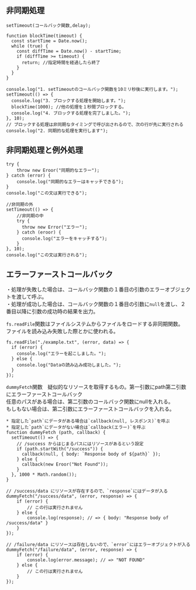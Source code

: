 ## 非同期処理

```
setTimeout(コールバック関数,delay);
```

```
function blockTime(timeout) {
  const startTime = Date.now();
  while (true) {
    const diffTime = Date.now() - startTime;
    if (diffTime >= timeout) {
      return; //指定時間を経過したら終了
    }
  }
}

console.log("1. setTimeoutのコールバック関数を10ミリ秒後に実行します。");
setTimeout(() => {
  console.log("3. ブロックする処理を開始します。");
  blockTime(1000); //他の処理を１秒間ブロックする。
  console.log("4. ブロックする処理を完了しました。");
}, 10);
// ブロックする処理は非同期なタイミングで呼び出されるので、次の行が先に実行される
console.log("2. 同期的な処理を実行します");
```

## 非同期処理と例外処理
```
try {
    throw new Eroor("同期的なエラー");    
} catch (error) {
    console.log("同期的なエラーはキャッチできる");
}
console.log("この文は実行できる");
```

```
//非同期の外
setTimeout(() => {
    //非同期の中
    try {
      throw new Error("エラー");
    } catch (eroor) {
      console.log("エラーをキャッチする");
    }
}, 10);
console.log("この文は実行される");
```

## エラーファーストコールバック
・処理が失敗した場合は、コールバック関数の１番目の引数のエラーオブジェクトを渡して呼ぶ。  
・処理が成功した場合は、コールバック関数の１番目の引数に`null`を渡し、２番目以降に引数の成功時の結果を出力。  

`fs.readFile`関数はファイルシステムからファイルをロードする非同期関数。  
ファイルを読み込み失敗した際とかに使われる。
```
fs.readFile("./example.txt", (error, data) => {
  if (error) {
    console.log("エラーを起こしました。");
  } else {
    console.log("Dataの読み込み成功しました。");
  }
});
```
`dummyFetch`関数　疑似的なリソースを取得するもの。第一引数にpath第二引数にエラーファーストコールバック  
任意のパスがある場合は、第二引数のコールバック関数にnullを入れる。  
もしもない場合は、第二引数にエラーファーストコールバックを入れる。  

```
* 指定した`path`にデータがある場合は`callback(null, レスポンス)`を呼ぶ
* 指定した`path`にデータがない場合は`callback(エラー)`を呼ぶ
function dummyFetch (path, callback) {
  setTimeout(() => {
    // /success からはじまるパスにはリソースがあるという設定
    if (path.startWith("/success")) {
      callback(null, { body: `Response body of ${path}` });
    } else {
      callback(new Eroor("Not Found"));
    }
  }, 1000 * Math.random());
}

// /success/data にリソースが存在するので、`response`にはデータが入る
dummyFetch("/success/data", (error, response) => {
    if (error) {
        // この行は実行されません
    } else {
        console.log(response); // => { body: "Response body of /success/data" }
    }
});

// /failure/data にリソースは存在しないので、`error`にはエラーオブジェクトが入る
dummyFetch("/failure/data", (error, response) => {
    if (error) {
        console.log(error.message); // => "NOT FOUND"
    } else {
        // この行は実行されません
    }
});
```

